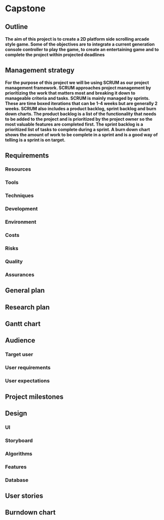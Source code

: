 # Capstone

## Outline

#### The aim of this project is to create a 2D platform side scrolling arcade style game. Some of the objectives are to integrate a current generation console controller to play the game, to create an entertaining game and to complete the project within projected deadlines

## Management strategy

#### For the purpose of this project we will be using SCRUM as our project management framework. SCRUM approaches project management by prioritizing the work that matters most and breaking it down to manageable criteria and tasks. SCRUM is mainly managed by sprints. These are time boxed iterations that can be 1-4 weeks but are generally 2 weeks. SCRUM also includes a product backlog, sprint backlog and burn down charts. The product backlog is a list of the functionality that needs to be added to the project and is prioritized by the project owner so the most valuable features are completed first. The sprint backlog is a prioritized list of tasks to complete during a sprint. A burn down chart shows the amount of work to be complete in a sprint and is a good way of telling is a sprint is on target. 

## Requirements 

### Resources

### Tools

### Techniques 

### Development

### Environment

### Costs

### Risks

### Quality

### Assurances

## General plan

## Research plan

## Gantt chart

## Audience

### Target user

### User requirements

### User expectations

## Project milestones

## Design

### UI

### Storyboard

### Algorithms

### Features

### Database

## User stories

## Burndown chart 

